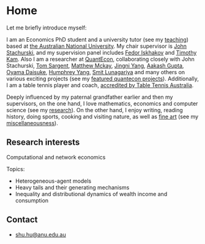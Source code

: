# Home

Let me briefly introduce myself: 

I am an Economics PhD student and a university tutor (see my [teaching](teaching)) 
based at [the Australian National University](https://cbe.anu.edu.au/about/staff-directory/shu-hu). 
My chair supervisor is [John Stachurski](https://johnstachurski.net/), and 
my supervision panel includes [Fedor Iskhakov](https://fedor.iskh.me/) and 
[Timothy Kam](https://phantomachine.github.io/). Also I am a researcher at [QuantEcon](https://quantecon.org/), 
collaborating closely with John Stachurski, [Tom Sargent](http://www.tomsargent.com/),
[Matthew Mckay](https://github.com/mmcky), [Jingni Yang](https://sites.google.com/site/jingniyangorange/home), 
[Aakash Gupta](https://github.com/AakashGfude), [Oyama Daisuke](http://www.oyama.e.u-tokyo.ac.jp/), 
[Humphrey Yang](https://github.com/HumphreyYang), [Smit Lunagariya](https://github.com/Smit-create) and many others on various exciting projects 
(see my [featured quantecon projects](qe)). Additionally, I am a table tennis player and coach, 
[accredited by Table Tennis Australia](https://www.revolutionise.com.au/tta/reports/accreds/certificate/&id=125&member_id=1298136&level_id=307).

Deeply influenced by my paternal grandfather earlier and then my supervisors, 
on the one hand, I love mathematics, economics and computer science 
(see my [research](research)). On the other hand, I enjoy writing, reading history, doing sports, cooking and 
visiting nature, as well as [fine art](https://en.wikipedia.org/wiki/Fine_art) 
(see my [miscellaneousness](misc)). 

## Research interests

Computational and network economics

Topics:
- Heterogeneous-agent models
- Heavy tails and their generating mechanisms
- Inequality and distributional dynamics of wealth income and consumption


## Contact

- shu.hu@anu.edu.au
